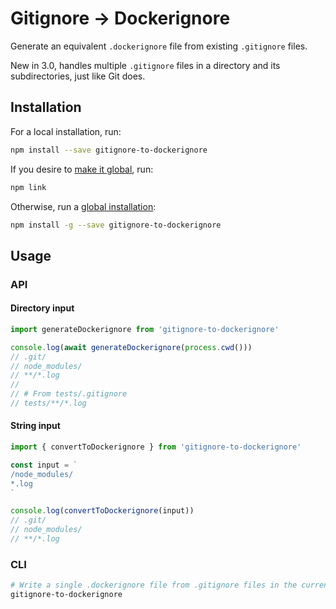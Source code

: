 # Gitignore → Dockerignore

Generate an equivalent `.dockerignore` file from existing `.gitignore` files.

New in 3.0, handles multiple `.gitignore` files in a directory and its subdirectories, just like Git does.

## Installation

For a local installation, run:
```sh
npm install --save gitignore-to-dockerignore
```
If you desire to [make it global](https://stackoverflow.com/questions/28440893/install-a-locally-developed-npm-package-globally), run:
```sh
npm link
```
Otherwise, run a [global installation](https://stackoverflow.com/questions/13167588/what-does-the-g-flag-do-in-the-command-npm-install-g-something):
```sh
npm install -g --save gitignore-to-dockerignore
```

## Usage

### API

#### Directory input

```js
import generateDockerignore from 'gitignore-to-dockerignore'

console.log(await generateDockerignore(process.cwd()))
// .git/
// node_modules/
// **/*.log
//
// # From tests/.gitignore
// tests/**/*.log
```

#### String input

```js
import { convertToDockerignore } from 'gitignore-to-dockerignore'

const input = `
/node_modules/
*.log
`

console.log(convertToDockerignore(input))
// .git/
// node_modules/
// **/*.log
```

### CLI

```sh
# Write a single .dockerignore file from .gitignore files in the current directory and subdirectories
gitignore-to-dockerignore
```
